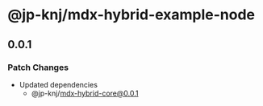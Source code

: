 # @jp-knj/mdx-hybrid-example-node

## 0.0.1

### Patch Changes

- Updated dependencies
  - @jp-knj/mdx-hybrid-core@0.0.1
